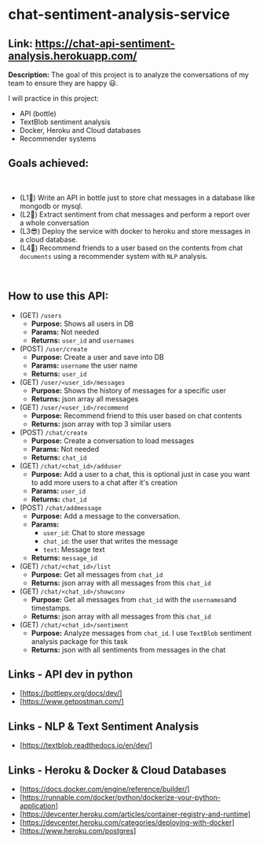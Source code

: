 # chat-sentiment-analysis-service

## Link: https://chat-api-sentiment-analysis.herokuapp.com/

**Description:**  The goal of this project is to analyze the conversations of my team
to ensure they are happy 😃.
 
I will practice in this project:
- API (bottle)
- TextBlob sentiment analysis
- Docker, Heroku and Cloud databases
- Recommender systems
​
## Goals achieved:
​​
- (L1🧐) Write an API in bottle just to store chat messages in a database like mongodb or mysql.
- (L2🥳) Extract sentiment from chat messages and perform a report over a whole conversation
- (L3😎) Deploy the service with docker to heroku and store messages in a cloud database.
- (L4🤭) Recommend friends to a user based on the contents from chat `documents` using a recommender system with `NLP` analysis.

​
## How to use this API:

- (GET) `/users` 
  - **Purpose:** Shows all users in DB
  - **Params:** Not needed
  - **Returns:** `user_id` and `usernames`
- (POST) `/user/create` 
  - **Purpose:** Create a user and save into DB
  - **Params:** `username` the user name
  - **Returns:** `user_id`
- (GET) `/user/<user_id>/messages`  
  - **Purpose:** Shows the history of messages for a specific user
  - **Returns:** json array all messages
- (GET) `/user/<user_id>/recommend`  
  - **Purpose:** Recommend friend to this user based on chat contents
  - **Returns:** json array with top 3 similar users
- (POST) `/chat/create` 
  - **Purpose:** Create a conversation to load messages
  - **Params:** Not needed
  - **Returns:** `chat_id`
- (GET) `/chat/<chat_id>/adduser` 
  - **Purpose:** Add a user to a chat, this is optional just in case you want to add more users to a chat after it's creation
  - **Params:** `user_id`
  - **Returns:** `chat_id`
- (POST) `/chat/addmessage` 
  - **Purpose:** Add a message to the conversation.
  - **Params:**
    - `user_id`: Chat to store message
    - `chat_id`: the user that writes the message
    - `text`: Message text
  - **Returns:** `message_id`
- (GET) `/chat/<chat_id>/list` 
  - **Purpose:** Get all messages from `chat_id`
  - **Returns:** json array with all messages from this `chat_id`
- (GET) `/chat/<chat_id>/showconv` 
  - **Purpose:** Get all messages from `chat_id` with the `usernames`and timestamps.
  - **Returns:** json array with all messages from this `chat_id`
- (GET) `/chat/<chat_id>/sentiment` 
  - **Purpose:** Analyze messages from `chat_id`. I use `TextBlob` sentiment analysis package for this task
  - **Returns:** json with all sentiments from messages in the chat
​
​
## Links - API dev in python
- [https://bottlepy.org/docs/dev/]
- [https://www.getpostman.com/]
​
## Links - NLP & Text Sentiment Analysis
- [https://textblob.readthedocs.io/en/dev/]
​
## Links - Heroku & Docker & Cloud Databases
- [https://docs.docker.com/engine/reference/builder/]
- [https://runnable.com/docker/python/dockerize-your-python-application]
- [https://devcenter.heroku.com/articles/container-registry-and-runtime]
- [https://devcenter.heroku.com/categories/deploying-with-docker]
- [https://www.heroku.com/postgres]